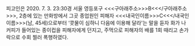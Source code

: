피고인은 2020. 7. 3. 23:30경 서울 영등포구 <<<구아래주소>>>B<<</구아래주소>>>, 2층에 있는 만화방에서 그곳 종업원인 피해자 <<<내국인이름>>>C<<</내국인이름>>>(남, 45세)으로부터 ‘콧물이 심하니 다음에 이용해 달라'는 말을 듣자 화가 나 커피가 들어있는 종이컵을 피해자에게 던지고, 주먹으로 피해자의 배를 1회 때리고 손가락으로 수회 찔러 폭행하였다.